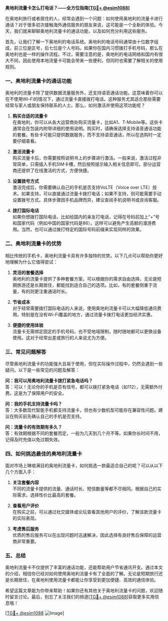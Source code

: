 **奥地利流量卡怎么打电话？——全方位指南[[TG💪+ @esim1088](https://t.me/s/esim1088)]**

在奥地利旅行或者居住的人，经常会遇到一个问题：如何使用奥地利的流量卡进行通话？对于很多初次接触海外通信服务的朋友来说，这可能是一个全新的体验。今天，我们就来聊聊奥地利流量卡的通话功能，以及如何充分利用这些服务。

首先，让我们了解一下奥地利的电话系统。奥地利的电话号码通常由十位数字组成，前三位是区号，后七位是个人号码。如果你在国内习惯拨打手机号码，那么在奥地利也是一样的操作流程。不过，需要注意的是，奥地利的电话网络和国内有很大不同，因此使用本地流量卡可能会带来一些便利，但同时也需要了解相关的使用规则。

### **一、奥地利流量卡的通话功能**

奥地利的流量卡除了提供数据流量服务外，还支持语音通话功能。这意味着你可以在不使用Wi-Fi的情况下，通过流量卡直接拨打电话。这种服务尤其适合那些需要经常与家人或朋友保持联系的人士。那么，如何激活并使用这项功能呢？

1. **购买合适的流量卡**  
   在奥地利，你可以从各大运营商处购买流量卡，比如A1、T-Mobile等。这些卡通常会在包装内附带详细的使用说明。购买时，请确保选择支持语音通话功能的套餐。有些卡可能只提供数据服务，而不支持语音通话，所以在选购时一定要仔细查看。

2. **激活流量卡**  
   购买流量卡后，你需要按照说明书上的步骤进行激活。一般来说，激活过程非常简单，只需插入手机SIM卡槽，然后按照提示输入相关信息即可。部分运营商还提供了在线激活的方式，方便快捷。

3. **设置拨号方式**  
   激活完成后，你需要确认自己的手机是否支持VoLTE（Voice over LTE）技术。如果支持，可以直接通过流量卡拨打电话；如果不支持，则可能需要手动设置拨号方式。具体步骤因手机品牌而异，建议查阅手机说明书或咨询客服。

4. **拨打国际电话**  
   如果你想拨打国际电话，比如给国内的亲友打电话，记得在号码前加上“+”号和国家代码（例如中国的国家代码是86）。这样可以避免产生高额的漫游费用。当然，也可以通过拨打特定的国际号码前缀来实现同样的效果。

### **二、奥地利流量卡的优势**

相比传统的手机卡，奥地利流量卡具有许多独特的优势。以下几点可以帮助你更好地理解为什么它值得尝试：

1. **灵活的套餐选择**  
   奥地利的流量卡提供了多种套餐方案，可以根据你的需求自由选择。无论是短期旅游还是长期居住，都能找到适合自己的选项。比如，有的套餐侧重于流量，有的则更注重通话时长。

2. **节省成本**  
   对于经常需要拨打国际电话的人来说，使用奥地利流量卡可以大幅降低通讯费用。特别是在没有Wi-Fi覆盖的地方，通过流量卡拨打电话更加经济实惠。

3. **便捷的使用体验**  
   流量卡无需绑定固定的手机号码，也不受地域限制，随时随地都可以更换设备使用。这对于经常出差或旅行的人来说尤为方便。

### **三、常见问题解答**

尽管奥地利流量卡的功能强大且易于使用，但在实际操作过程中，仍然会遇到一些疑问。以下是一些常见的问题及解答：

**问：我可以用奥地利流量卡拨打紧急电话吗？**  
答：可以！无论你的手机是否有信号，都可以拨打紧急电话（如112），无需额外付费。这是为了保障用户的安全。

**问：我的手机支持流量卡吗？**  
答：大多数现代智能手机都支持流量卡，但也有少数机型可能存在兼容性问题。建议在购买前先确认自己的手机是否支持。

**问：流量卡的有效期有多久？**  
答：有效期根据不同的套餐而定，一般为几天到几个月不等。如果你长时间不用，记得及时充值以免过期失效。

### **四、如何挑选最佳的奥地利流量卡**

面对市场上琳琅满目的奥地利流量卡，如何挑选一款最适合自己的呢？可以从以下几个方面入手：

1. **关注套餐内容**  
   不同的流量卡提供的流量、通话时长、短信数量等都不尽相同。根据自己的实际需求，选择性价比最高的套餐。

2. **查看用户评价**  
   在购买之前，可以通过社交媒体或论坛查看其他用户的评价，了解该款流量卡的实际表现。

3. **考虑售后服务**  
   优质的售后服务可以在出现问题时迅速解决，因此选择有良好售后保障的运营商非常重要。

### **五、总结**

奥地利流量卡不仅提供了丰富的通话功能，还能帮助用户节省通讯开支。通过本文的介绍，相信你已经对如何使用奥地利流量卡有了全面的了解。无论是短期旅行还是长期居住，在奥地利使用流量卡都能让你享受到更加便捷、高效的通信体验。

希望这篇文章能为你带来帮助！如果你还有其他关于奥地利流量卡的问题，欢迎随时留言讨论。最后，别忘了关注我们的频道[[TG💪+ @esim1088](https://t.me/s/esim1088)]获取更多实用信息哦！

[[TG💪+ @esim1088](https://t.me/s/esim1088) ![Image](https://i.postimg.cc/4NQfJmqS/Snipaste-2025-05-13-00-14-12.png)]